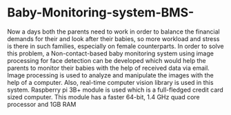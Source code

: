 # Baby-Monitoring-system-BMS-
Now a days both the parents need to work in order to balance the financial demands for their and look after their babies, so more workload and stress is there in such families, especially on female counterparts. In order to solve this problem, a Non-contact-based baby monitoring system using image processing for face detection can be developed which would help the parents to monitor their babies with the help of received data via email. Image processing is used to analyze and manipulate the images with the help of a computer. Also, real-time computer vision library is used in this system. Raspberry pi 3B+ module is used which is a full-fledged credit card sized computer. This module has a faster 64-bit, 1.4 GHz quad core processor and 1GB RAM
